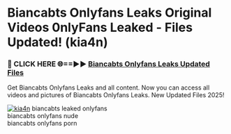 # Biancabts Onlyfans Leaks Original Videos 0nlyFans Leaked - Files Updated! (kia4n)

<h3>🔴 CLICK HERE 🌐==►► <a href="https://tinyurl.com/2jnfzry5" rel="nofollow">Biancabts Onlyfans Leaks Updated Files</a></h3>

Get Biancabts Onlyfans Leaks and all content. Now you can access all videos and pictures of Biancabts Onlyfans Leaks. New Updated Files 2025!

[![kia4n](https://i.imgur.com/GyGTBgg.gif)](https://tinyurl.com/2jnfzry5)
biancabts leaked onlyfans<br>
biancabts onlyfans nude<br>
biancabts onlyfans porn